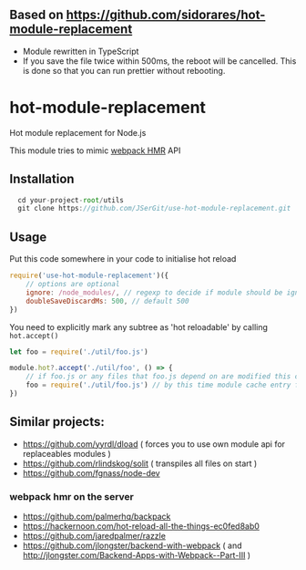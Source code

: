 ## Based on https://github.com/sidorares/hot-module-replacement

-   Module rewritten in TypeScript
-   If you save the file twice within 500ms, the reboot will be cancelled. This is done so that you can run prettier without rebooting.

# hot-module-replacement

Hot module replacement for Node.js

This module tries to mimic [webpack HMR](https://webpack.js.org/api/hot-module-replacement/) API

## Installation

```js
  cd your-project-root/utils
  git clone https://github.com/JSerGit/use-hot-module-replacement.git
```

## Usage

Put this code somewhere in your code to initialise hot reload

```js
require('use-hot-module-replacement')({
    // options are optional
    ignore: /node_modules/, // regexp to decide if module should be ignored; also can be a function accepting string and returning true/false
    doubleSaveDiscardMs: 500, // default 500
})
```

You need to explicitly mark any subtree as 'hot reloadable' by calling `hot.accept()`

```js
let foo = require('./util/foo.js')

module.hot?.accept('./util/foo', () => {
    // if foo.js or any files that foo.js depend on are modified this callback is invoked
    foo = require('./util/foo.js') // by this time module cache entry for 'foo' already cleaned and module reloaded, requiring again is the easiest way of geting reference to new module. We need to assign it to local foo variable to make our local code in this file aware of it.
})
```

## Similar projects:

-   https://github.com/yyrdl/dload ( forces you to use own module api for replaceables modules )
-   https://github.com/rlindskog/solit ( transpiles all files on start )
-   https://github.com/fgnass/node-dev

### webpack hmr on the server

-   https://github.com/palmerhq/backpack
-   https://hackernoon.com/hot-reload-all-the-things-ec0fed8ab0
-   https://github.com/jaredpalmer/razzle
-   https://github.com/jlongster/backend-with-webpack ( and http://jlongster.com/Backend-Apps-with-Webpack--Part-III )
